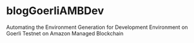 # blogGoerliAMBDev
Automating the Environment Generation for Development Environment on Goerli Testnet on Amazon Managed Blockchain
